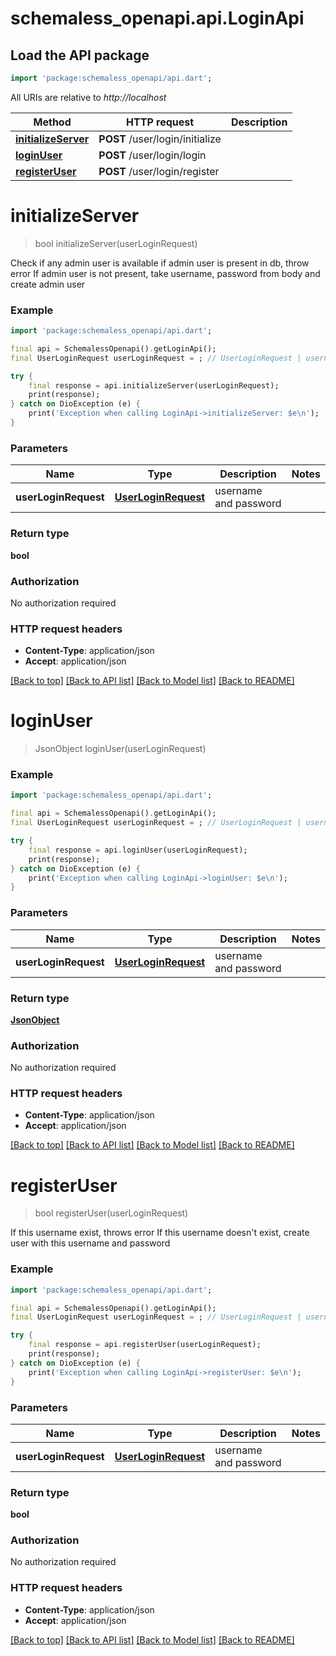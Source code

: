 # schemaless_openapi.api.LoginApi

## Load the API package
```dart
import 'package:schemaless_openapi/api.dart';
```

All URIs are relative to *http://localhost*

Method | HTTP request | Description
------------- | ------------- | -------------
[**initializeServer**](LoginApi.md#initializeserver) | **POST** /user/login/initialize | 
[**loginUser**](LoginApi.md#loginuser) | **POST** /user/login/login | 
[**registerUser**](LoginApi.md#registeruser) | **POST** /user/login/register | 


# **initializeServer**
> bool initializeServer(userLoginRequest)



Check if any admin user is available  if admin user is present in db, throw error  If admin user is not present, take username, password from body  and create admin user

### Example
```dart
import 'package:schemaless_openapi/api.dart';

final api = SchemalessOpenapi().getLoginApi();
final UserLoginRequest userLoginRequest = ; // UserLoginRequest | username and password

try {
    final response = api.initializeServer(userLoginRequest);
    print(response);
} catch on DioException (e) {
    print('Exception when calling LoginApi->initializeServer: $e\n');
}
```

### Parameters

Name | Type | Description  | Notes
------------- | ------------- | ------------- | -------------
 **userLoginRequest** | [**UserLoginRequest**](UserLoginRequest.md)| username and password | 

### Return type

**bool**

### Authorization

No authorization required

### HTTP request headers

 - **Content-Type**: application/json
 - **Accept**: application/json

[[Back to top]](#) [[Back to API list]](../README.md#documentation-for-api-endpoints) [[Back to Model list]](../README.md#documentation-for-models) [[Back to README]](../README.md)

# **loginUser**
> JsonObject loginUser(userLoginRequest)



### Example
```dart
import 'package:schemaless_openapi/api.dart';

final api = SchemalessOpenapi().getLoginApi();
final UserLoginRequest userLoginRequest = ; // UserLoginRequest | username and password

try {
    final response = api.loginUser(userLoginRequest);
    print(response);
} catch on DioException (e) {
    print('Exception when calling LoginApi->loginUser: $e\n');
}
```

### Parameters

Name | Type | Description  | Notes
------------- | ------------- | ------------- | -------------
 **userLoginRequest** | [**UserLoginRequest**](UserLoginRequest.md)| username and password | 

### Return type

[**JsonObject**](JsonObject.md)

### Authorization

No authorization required

### HTTP request headers

 - **Content-Type**: application/json
 - **Accept**: application/json

[[Back to top]](#) [[Back to API list]](../README.md#documentation-for-api-endpoints) [[Back to Model list]](../README.md#documentation-for-models) [[Back to README]](../README.md)

# **registerUser**
> bool registerUser(userLoginRequest)



If this username exist, throws error  If this username doesn't exist, create user with this username and password

### Example
```dart
import 'package:schemaless_openapi/api.dart';

final api = SchemalessOpenapi().getLoginApi();
final UserLoginRequest userLoginRequest = ; // UserLoginRequest | username and password

try {
    final response = api.registerUser(userLoginRequest);
    print(response);
} catch on DioException (e) {
    print('Exception when calling LoginApi->registerUser: $e\n');
}
```

### Parameters

Name | Type | Description  | Notes
------------- | ------------- | ------------- | -------------
 **userLoginRequest** | [**UserLoginRequest**](UserLoginRequest.md)| username and password | 

### Return type

**bool**

### Authorization

No authorization required

### HTTP request headers

 - **Content-Type**: application/json
 - **Accept**: application/json

[[Back to top]](#) [[Back to API list]](../README.md#documentation-for-api-endpoints) [[Back to Model list]](../README.md#documentation-for-models) [[Back to README]](../README.md)

